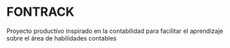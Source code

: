 # FONTRACK
Proyecto productivo inspirado en la contabilidad para facilitar el aprendizaje sobre el área de habilidades contables
